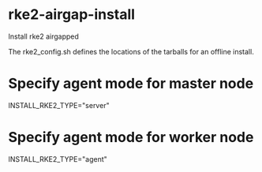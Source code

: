 # rke2-airgap-install
Install rke2 airgapped

The rke2_config.sh defines the locations of the tarballs for an offline install. 

# Specify agent mode for master node
INSTALL_RKE2_TYPE="server"

# Specify agent mode for worker node
INSTALL_RKE2_TYPE="agent"

